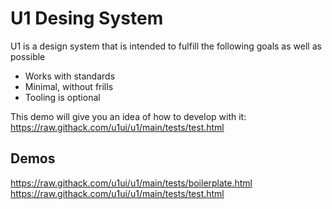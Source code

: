 # U1 Desing System

U1 is a design system that is intended to fulfill the following goals as well as possible

- Works with standards
- Minimal, without frills
- Tooling is optional


This demo will give you an idea of how to develop with it:  
https://raw.githack.com/u1ui/u1/main/tests/test.html


## Demos
https://raw.githack.com/u1ui/u1/main/tests/boilerplate.html  
https://raw.githack.com/u1ui/u1/main/tests/test.html  

